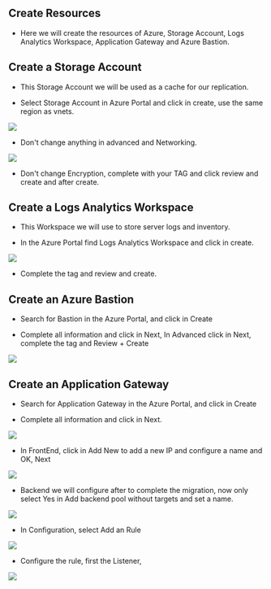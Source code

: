 ## Create Resources

* Here we will create the resources of Azure, Storage Account, Logs Analytics Workspace, Application Gateway and Azure Bastion.

## Create a Storage Account

* This Storage Account we will be used as a cache for our replication.

* Select Storage Account in Azure Portal and click in create, use the same region as vnets.

![](/Cloud/img-cloud/sto01.png)

* Don't change anything in advanced and Networking.

![](/Cloud/img-cloud/sto02.png)

* Don't change Encryption, complete with your TAG and click review and create and after create.

## Create a Logs Analytics Workspace

* This Workspace we will use to store server logs and inventory.

* In the Azure Portal find Logs Analytics Workspace and click in create.

![](/Cloud/img-cloud/logs01.png)

* Complete the tag and review and create.

## Create an Azure Bastion

* Search for Bastion in the Azure Portal, and click in Create

* Complete all information and click in Next, In Advanced click in Next, complete the tag and Review + Create

![](/Cloud/img-cloud/bast01.png)

## Create an Application Gateway

* Search for Application Gateway in the Azure Portal, and click in Create

* Complete all information and click in Next.

![](/Cloud/img-cloud/appgw01.png)

* In FrontEnd, click in Add New to add a new IP and configure a name and OK, Next

![](/Cloud/img-cloud/appgw02.png)

* Backend we will configure after to complete the migration, now only select Yes in Add backend pool without targets and set a name.

![](/Cloud/img-cloud/appgw03.png)

* In Configuration, select Add an Rule

![](/Cloud/img-cloud/appgw04.png)

* Configure the rule, first the Listener,

![](/Cloud/img-cloud/appgw05.png)
